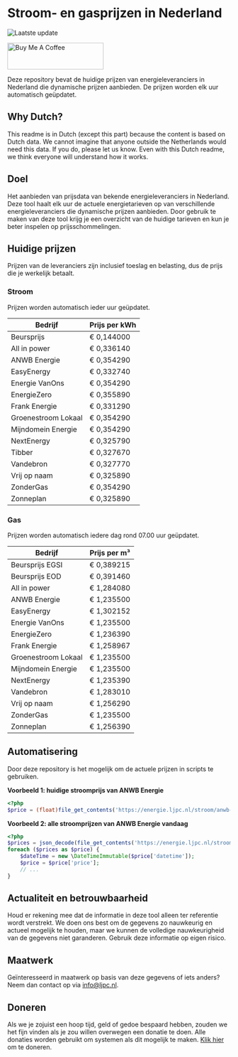 # Stroom- en gasprijzen in Nederland

![Laatste update](https://img.shields.io/badge/laatste%20update-2024--10--08%2018%3A00%20CET-brightgreen)

<a href="https://www.buymeacoffee.com/Lars-" target="_blank"><img src="https://cdn.buymeacoffee.com/buttons/v2/default-orange.png" alt="Buy Me A Coffee" height="60" style="height: 60px !important;width: 217px !important;" ></a>

Deze repository bevat de huidige prijzen van energieleveranciers in Nederland die dynamische prijzen aanbieden. De prijzen worden elk uur automatisch geüpdatet.

## Why Dutch?

This readme is in Dutch (except this part) because the content is based on Dutch data. We cannot imagine that anyone outside the Netherlands would need this data. If you do, please let us know. Even with this Dutch readme, we think
everyone will understand how it works.

## Doel

Het aanbieden van prijsdata van bekende energieleveranciers in Nederland. Deze tool haalt elk uur de actuele energietarieven op van verschillende energieleveranciers die dynamische prijzen aanbieden. Door gebruik te maken van deze tool
krijg je een overzicht van de huidige tarieven en kun je beter inspelen op prijsschommelingen.

## Huidige prijzen

Prijzen van de leveranciers zijn inclusief toeslag en belasting, dus de prijs die je werkelijk betaalt.

### Stroom

Prijzen worden automatisch ieder uur geüpdatet.

 Bedrijf | Prijs per kWh 
---------|---------------
Beursprijs | € 0,144000
All in power | € 0,336140
ANWB Energie | € 0,354290
EasyEnergy | € 0,332740
Energie VanOns | € 0,354290
EnergieZero | € 0,355890
Frank Energie | € 0,331290
Groenestroom Lokaal | € 0,354290
Mijndomein Energie | € 0,354290
NextEnergy | € 0,325790
Tibber | € 0,327670
Vandebron | € 0,327770
Vrij op naam | € 0,325890
ZonderGas | € 0,354290
Zonneplan | € 0,325890


### Gas

Prijzen worden automatisch iedere dag rond 07.00 uur geüpdatet.

 Bedrijf | Prijs per m³ 
---------|--------------
Beursprijs EGSI | € 0,389215
Beursprijs EOD | € 0,391460
All in power | € 1,284080
ANWB Energie | € 1,235500
EasyEnergy | € 1,302152
Energie VanOns | € 1,235500
EnergieZero | € 1,236390
Frank Energie | € 1,258967
Groenestroom Lokaal | € 1,235500
Mijndomein Energie | € 1,235500
NextEnergy | € 1,235390
Vandebron | € 1,283010
Vrij op naam | € 1,256290
ZonderGas | € 1,235500
Zonneplan | € 1,256390


## Automatisering

Door deze repository is het mogelijk om de actuele prijzen in scripts te gebruiken.

**Voorbeeld 1: huidige stroomprijs van ANWB Energie**

```php
<?php
$price = (float)file_get_contents('https://energie.ljpc.nl/stroom/anwb-energie-nu.txt');

```

**Voorbeeld 2: alle stroomprijzen van ANWB Energie vandaag**

```php
<?php
$prices = json_decode(file_get_contents('https://energie.ljpc.nl/stroom/all-in-power-vandaag.json'),true);
foreach ($prices as $price) {
    $dateTime = new \DateTimeImmutable($price['datetime']);
    $price = $price['price'];
    // ...
}
```

## Actualiteit en betrouwbaarheid

Houd er rekening mee dat de informatie in deze tool alleen ter referentie wordt verstrekt. We doen ons best om de gegevens zo nauwkeurig en actueel mogelijk te houden, maar we kunnen de volledige nauwkeurigheid van de gegevens niet
garanderen. Gebruik deze informatie op eigen risico.

## Maatwerk

Geïnteresseerd in maatwerk op basis van deze gegevens of iets anders? Neem dan contact op
via [info@ljpc.nl](mailto:info@ljpc.nl?subject=Energie%20prijzen).

## Doneren

Als we je zojuist een hoop tijd, geld of gedoe bespaard hebben, zouden we het fijn vinden als je zou willen overwegen een
donatie te doen. Alle donaties worden gebruikt om systemen als dit mogelijk te
maken. [Klik hier](https://www.buymeacoffee.com/Lars-) om te doneren.
